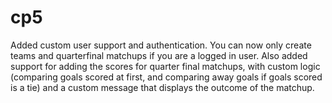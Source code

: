# cp5
Added custom user support and authentication. You can now only create teams and quarterfinal matchups if you are a logged in user. Also added support for adding the scores for quarter final matchups, with custom logic (comparing goals scored at first, and comparing away goals if goals scored is a tie) and a custom message that displays the outcome of the matchup.
